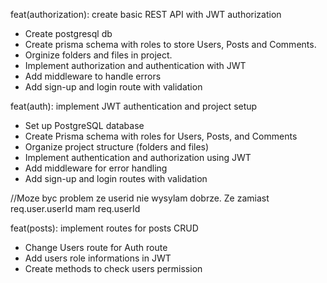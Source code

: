 feat(authorization): create basic REST API with JWT authorization

- Create postgresql db
- Create prisma schema with roles to store Users, Posts and Comments.
- Orginize folders and files in project.
- Implement authorization and authentication with JWT
- Add middleware to handle errors
- Add sign-up and login route with validation

feat(auth): implement JWT authentication and project setup

- Set up PostgreSQL database
- Create Prisma schema with roles for Users, Posts, and Comments
- Organize project structure (folders and files)
- Implement authentication and authorization using JWT
- Add middleware for error handling
- Add sign-up and login routes with validation

//Moze byc problem ze userid nie wysylam dobrze. Ze zamiast req.user.userId mam req.userId

feat(posts): implement routes for posts CRUD

- Change Users route for Auth route
- Add users role informations in JWT
- Create methods to check users permission
